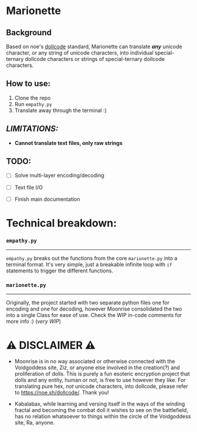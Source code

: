 # Marionette

## Background

Based on noe's [dollcode](https://noe.sh/dollcode/) standard, Marionette can translate ***any*** unicode character, or any string of unicode characters, into individual special-ternary dollcode characters or strings of special-ternary dollcode characters.

## How to use:

1. Clone the repo
2. Run ``empathy.py``
3. Translate away through the terminal :)


## *LIMITATIONS:*

- **Cannot translate text files, only raw strings**

## TODO:
- [ ] Solve multi-layer encoding/decoding
- [ ] Text file I/O
- [ ] Finish main documentation


# Technical breakdown:

### ``empathy.py``
---

``empathy.py`` breaks out the functions from the core ``marionette.py`` into a terminal format. It's very simple, just a breakable infinite loop with ``if`` statements to trigger the different functions.

### ``marionette.py``
---

Originally, the project started with two separate python files one for encoding and one for decoding, however Moonrise consolidated the two into a single Class for ease of use. Check the WIP in-code comments for more info :) (*very WIP*)

# ⚠️ DISCLAIMER ⚠️
- Moonrise is in no way associated or otherwise connected with the Voidgoddess site, Ziz, or anyone else involved in the creation(?) and proliferation of dolls. This is purely a fun esoteric encryption project that dolls and any entity, human or not, is free to use however they like. For translating pure hex, *not* unicode characters, into dollcode, please refer to https://noe.sh/dollcode/. Thank you!

- Kabalabax, while learning and versing itself in the ways of the winding fractal and becoming the combat doll it wishes to see on the battlefield, has no relation whatsoever to things within the circle of the Voidgoddess site, Ra, anyone.
